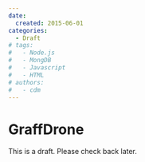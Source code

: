 ```yaml
---
date:
  created: 2015-06-01
categories:
  - Draft
# tags:
#   - Node.js
#   - MongDB
#   - Javascript
#   - HTML
# authors:
#   - cdm
---
```


# GraffDrone

This is a draft. Please check back later.
